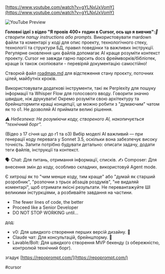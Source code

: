 <!--
date: 2025-02-02T18:46:19
-->


[https://www.youtube.com/watch?v=gYLNxUxVomY](https://www.youtube.com/watch?v=gYLNxUxVomY)

![YouTube Preview](https://img.youtube.com/vi/gYLNxUxVomY/mqdefault.jpg)

**Головні ідеї з відео "Я провів 400+ годин в Cursor, ось що я вивчив":**_📂 створити папцу instructions або prompts._ 
Використовувати mardown файли та коментарі у коді для опис проекту, технологічного стеку, технології та структури БД, правил поведінки та важливих інструкції. Регулярне оновлення цих файлів допомагає AI краще розуміти контекст проекту. Cursor не завжди гарно парсить docs фреймворків/бібліотек, краще їх також скопіювати - перевіряй документацію самостійно!

Створюй файл [roadmap.md](roadmap.md)  для відстеження стану проєкту, поточних цілей, майбутніх кроків.

Використовувати додаткові інструменти, такі як Perplexity для пошуку інформації та Whisper Flow для голосового вводу. Говорити значно швидше, ніж друкувати! Окремо розуміти свою архітектуру та брейнштормити кращі концепції, це можно робити з "думаючим" чатом як то о1. Не дозволяй AI приймати великі рішення.

_⚠️ Небезпека: Не розуміючи коду, створеного AI, накопичується "технічний борг"._ 

(Відео з 17 січня що до r1 та о3) Вибір моделі AI важливий — при генерації коду перевага у Sonnet 3.5, оскільки вона забезпечує високу точність. Запити потрібно будувати детально: описати задачу, додати теги файлів, інструкції та контекст. 

🗣 Chat: Для питань, отримання інформації, списків. 
✍️ Composer: Для внесення змін до коду, особливо складних, використовуй Agent mode. 

Є хитрощі як то "чим менше коду, тим краще" або "думай як старший розробник", "розпочни з трьох абзаців роздумів", "не видаляй коментарі", щоб отримати якісні результати. Не перевантажуйте ШІ великими інстуркціями, а розбивайте завдання на частини.

- The fewer lines of code, the better
- Proceed like a Senior Developer 
- DO NOT STOP WORKING until...

дод:
- v0: Для швидкого створення перших версій дизайну. 🎨
- Claude чат: Для консультацій, брейншторму. 🤔
- Lavable/Bolt: Для швидкого створення MVP бекенду (з обережністю, контролюй технічний борг).

згадує [https://repoprompt.com/](https://repoprompt.com/) 

 #cursor